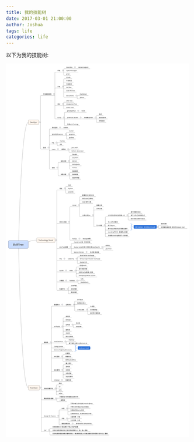 ```yaml
---
title: 我的技能树
date: 2017-03-01 21:00:00
author: Joshua
tags: life
categories: life
---
```


以下为我的技能树:

![SkillTree.png](skill_tree/SkillTree.png)